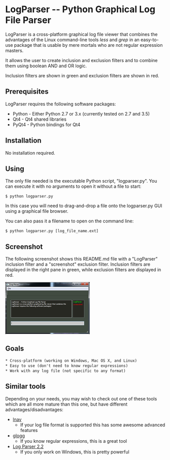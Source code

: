LogParser -- Python Graphical Log File Parser
============================================================

LogParser is a cross-platform graphical log file viewer that combines the
advantages of the Linux command-line tools *less* and *grep* in an easy-to-use
package that is usable by mere mortals who are not regular expression masters.

It allows the user to create inclusion and exclusion filters and to combine them
using boolean AND and OR logic.

Inclusion filters are shown in green and exclusion filters are shown in red.


Prerequisites
-------------

LogParser requires the following software packages:

  * Python    - Either Python 2.7 or 3.x (currently tested on 2.7 and 3.5)
  * Qt4       - Qt4 shared libraries
  * PyQt4     - Python bindings for Qt4


Installation
------------

No installation required.


Using
-----
The only file needed is the executable Python script, "logparser.py".  You can execute it
with no arguments to open it without a file to start:

    $ python logparser.py

In this case you will need to drag-and-drop a file onto the logparser.py GUI
using a graphical file browser.

You can also pass it a filename to open on the command line:

    $ python logparser.py [log_file_name.ext]


Screenshot
----------  

The following screenshot shows this README.md file with a "LogParser" inclusion
filter and a "screenshot" exclusion filter. Inclusion filters are displayed in the right
pane in green, while exclusion filters are displayed in red.

[![Screenshot](screenshots/logparser-thumb.png)](screenshots/logparser.png)



Goals
-----

    * Cross-platform (working on Windows, Mac OS X, and Linux)
    * Easy to use (don't need to know regular expressions)
    * Work with any log file (not specific to any format)


Similar tools
-------------

Depending on your needs, you may wish to check out one of these tools which
are all more mature than this one, but have different advantages/disadvantages:

   * [lnav](http://lnav.org/)
       * If your log file format is supported this has some awesome advanced features
   * [glogg](http://glogg.bonnefon.org/)
       * If you know regular expressions, this is a great tool
   * [Log Parser 2.2](https://technet.microsoft.com/en-us/scriptcenter/dd919274.aspx)
       * If you only work on Windows, this is pretty powerful
